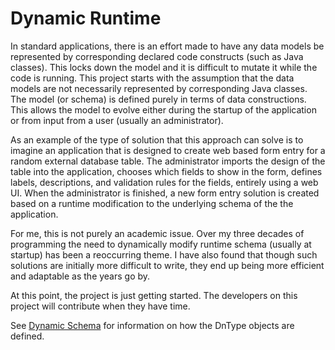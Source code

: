 # Dynamic Runtime

In standard applications, there is an effort made to have any data models be represented by corresponding declared
code constructs (such as Java classes). This locks down the model and it is difficult to mutate it while the
code is running. This project starts with the assumption that the data models are not necessarily represented
by corresponding Java classes. The model (or schema) is defined purely in terms of data constructions. This allows
the model to evolve either during the startup of the application or from input from a user (usually an administrator).

As an example of the type of solution that this approach can solve is to imagine an application that is designed to
create web based form entry for a random external database table. The administrator imports the design of the table into
the application, chooses which fields to show in the form, defines labels, descriptions, and validation rules
for the fields, entirely using a web UI. When the administrator is finished, a new form entry solution is
created based on a runtime modification to the underlying schema of the the application.

For me, this is not purely an academic issue. Over my three decades of programming the need to dynamically modify
runtime schema (usually at startup) has been a reoccurring theme. I have also found that though such solutions are
initially more difficult to write, they end up being more efficient and adaptable as the years go by.

At this point, the project is just getting started. The developers on this project will contribute when they
have time.

See [Dynamic Schema](core/src/main/resources/content/md/DynamicType.md) for information on how the DnType objects are defined.
